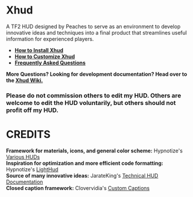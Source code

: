 # Xhud
A TF2 HUD designed by Peaches to serve as an environment to develop innovative ideas and techniques into a final product that streamlines useful information for experienced players.
* **[How to Install Xhud](https://github.com/PapaPeach/xhud/wiki/How-To-Install)**
* **[How to Customize Xhud](https://github.com/PapaPeach/xhud/wiki/Customizations)**
* **[Frequently Asked Questions](https://github.com/PapaPeach/xhud/wiki/Frequently-Asked-Questions)**

**More Questions? Looking for development documentation? Head over to the [Xhud Wiki.](https://github.com/PapaPeach/xhud/wiki)**

### Please do not commission others to edit my HUD. Others are welcome to edit the HUD voluntarily, but others should not profit off my HUD.

# CREDITS
**Framework for materials, icons, and general color scheme:** Hypnotize's [ Various HUDs](https://github.com/Hypnootize)  
**Inspiration for optimization and more efficient code formatting:** Hypnotize's [LightHud](https://github.com/Hypnootize/lighthud)  
**Source of many innovative ideas:** JarateKing's [Technical HUD Documentation](https://github.com/JarateKing)  
**Closed caption framework:** Clovervidia's [Custom Captions](https://github.com/clovervidia/clovervidias-captions)
